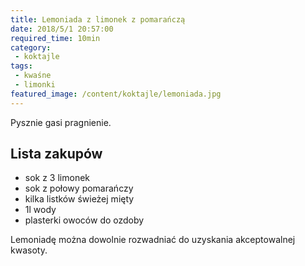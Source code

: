```yaml
---
title: Lemoniada z limonek z pomarańczą
date: 2018/5/1 20:57:00
required_time: 10min
category:
 - koktajle
tags:
 - kwaśne
 - limonki
featured_image: /content/koktajle/lemoniada.jpg
---
```


Pysznie gasi pragnienie.

<!-- more -->

## Lista zakupów

- sok z 3 limonek
- sok z połowy pomarańczy
- kilka listków świeżej mięty
- 1l wody
- plasterki owoców do ozdoby

Lemoniadę można dowolnie rozwadniać do uzyskania akceptowalnej kwasoty.
